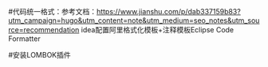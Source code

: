 #代码统一格式：参考文档：https://www.jianshu.com/p/dab337159b83?utm_campaign=hugo&utm_content=note&utm_medium=seo_notes&utm_source=recommendation
idea配置阿里格式化模板+注释模板Eclipse Code Formatter

#安装LOMBOK插件